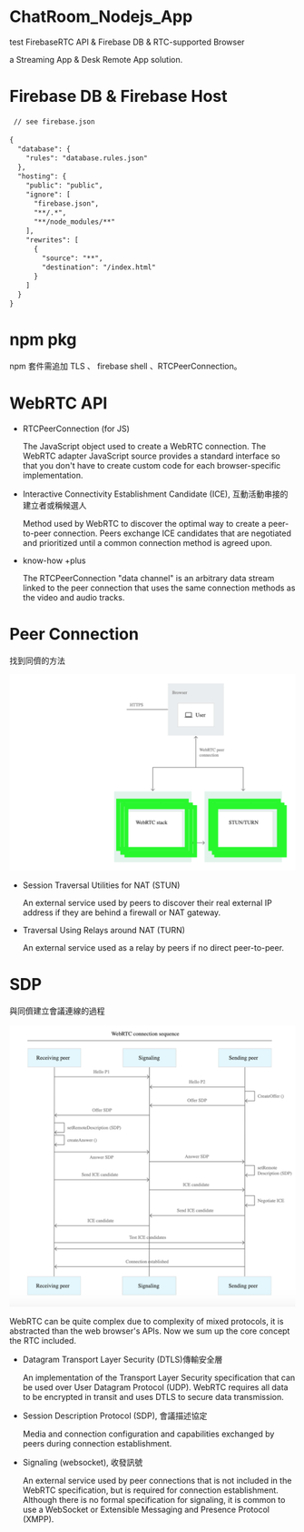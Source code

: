 # ChatRoom_Nodejs_App
test FirebaseRTC API & Firebase DB &amp; RTC-supported Browser

a Streaming App & Desk Remote App solution.

# Firebase DB & Firebase Host

     // see firebase.json

    {
      "database": {
        "rules": "database.rules.json"
      },
      "hosting": {
        "public": "public",
        "ignore": [
          "firebase.json",
          "**/.*",
          "**/node_modules/**"
        ],
        "rewrites": [
          {
            "source": "**",
            "destination": "/index.html"
          }
        ]
      }
    }

# npm pkg

npm 套件需追加 TLS 、 firebase shell 、RTCPeerConnection。

# WebRTC API


* RTCPeerConnection (for JS)
  
  The JavaScript object used to create a WebRTC connection. The WebRTC adapter JavaScript source provides a standard interface so that you don't have to create custom code for each browser-specific implementation.
  
* Interactive Connectivity Establishment Candidate (ICE), 互動活動串接的建立者或稱候選人

  Method used by WebRTC to discover the optimal way to create a peer-to-peer connection. Peers exchange ICE candidates that are negotiated and prioritized until a common connection method is agreed upon.
  
* know-how +plus

   The RTCPeerConnection "data channel" is an arbitrary data stream linked to the peer connection that uses the same connection methods as the video and audio tracks.
  
# Peer Connection

找到同儕的方法

![](https://raw.githubusercontent.com/QueenieCplusplus/ChatRoom_Nodejs_App/main/peer.png)

* Session Traversal Utilities for NAT (STUN)
  
  An external service used by peers to discover their real external IP address if they are behind a firewall or NAT gateway.

* Traversal Using Relays around NAT (TURN)

  An external service used as a relay by peers if no direct peer-to-peer.
  
# SDP

與同儕建立會議連線的過程

![RTC](https://raw.githubusercontent.com/QueenieCplusplus/ChatRoom_Nodejs_App/main/FlowProcess.png)

WebRTC can be quite complex due to complexity of mixed protocols, it is abstracted than the web browser's APIs. Now we sum up the core concept the RTC included.

* Datagram Transport Layer Security (DTLS)傳輸安全層

  An implementation of the Transport Layer Security specification that can be used over User Datagram Protocol (UDP). WebRTC requires all data to be encrypted in transit and uses DTLS to secure data transmission.

* Session Description Protocol (SDP), 會議描述協定
  
  Media and connection configuration and capabilities exchanged by peers during connection establishment.


* Signaling (websocket), 收發訊號

  An external service used by peer connections that is not included in the WebRTC specification, but is required for connection establishment. Although there is no formal specification for signaling, it is common to use a WebSocket or Extensible Messaging and Presence Protocol (XMPP).




